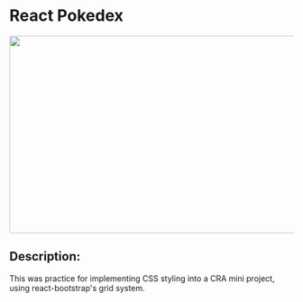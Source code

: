# React Pokedex

<img src='public/pokemon-cards.png' alt='' height='350' width='600'>

## Description: 

This was practice for implementing CSS styling into a CRA mini project, using react-bootstrap's grid system. 
